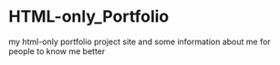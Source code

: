 # HTML-only_Portfolio
my html-only portfolio project site and some information about me for people to know me better
